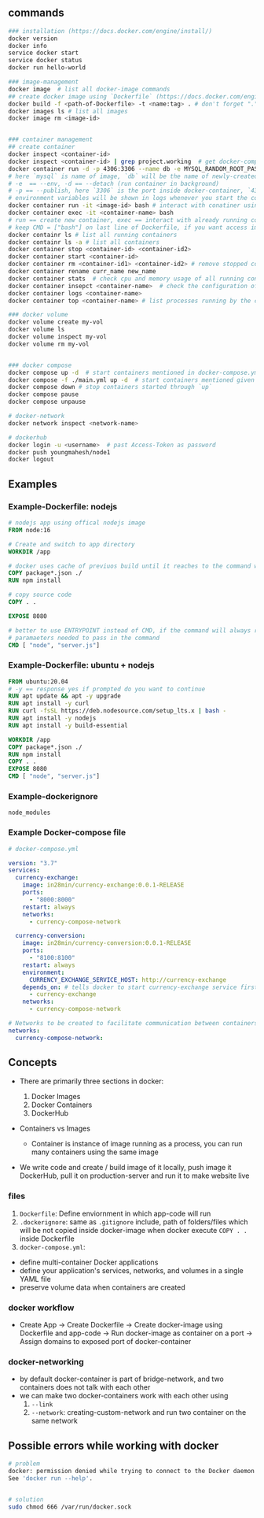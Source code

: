 ## commands

```bash
### installation (https://docs.docker.com/engine/install/)
docker version
docker info
service docker start
service docker status
docker run hello-world

### image-management
docker image  # list all docker-image commands
## create docker image using `Dockerfile` (https://docs.docker.com/engine/reference/builder)
docker build -f <path-of-Dockerfile> -t <name:tag> . # don't forget "." at the end
docker images ls # list all images
docker image rm <image-id>


### container management
## create container
docker inspect <container-id>
docker inspect <container-id> | grep project.working  # get docker-compose file which started the container
docker container run -d -p 4306:3306 --name db -e MYSQL_RANDOM_ROOT_PASSWORD=yes mysql
# here `mysql` is name of image, `db` will be the name of newly-created container
# -e  == --env, -d == --detach (run container in background)
# -p == --publish, here `3306` is the port inside docker-container, `4306` is port from where we can access 3306
# environment variables will be shown in logs whenever you start the container
docker container run -it <image-id> bash # interact with conatiner using bash
docker container exec -it <container-name> bash
# run == create new container, exec == interact with already running container
# keep CMD = ["bash"] on last line of Dockerfile, if you want access image using bash
docker containr ls # list all running containers
docker containr ls -a # list all containers
docker container stop <container-id> <container-id2>
docker container start <container-id>
docker container rm <container-id1> <container-id2> # remove stopped containers
docker container rename curr_name new_name
docker container stats  # check cpu and memory usage of all running containers
docker container insepct <container-name>  # check the configuration of the container
docker container logs <container-name>
docker container top <container-name> # list processes running by the container

### docker volume
docker volume create my-vol
docker volume ls
docker volume inspect my-vol
docker volume rm my-vol


### docker compose
docker compose up -d  # start containers mentioned in docker-compose.yml
docker compose -f ./main.yml up -d  # start containers mentioned given <any>.yml file
docker compose down # stop containers started through `up`
docker compose pause
docker compose unpause

# docker-network
docker network inspect <network-name>

# dockerhub
docker login -u <username>  # past Access-Token as password
docker push youngmahesh/node1
docker logout
```

## Examples

### Example-Dockerfile: nodejs

```Dockerfile
# nodejs app using offical nodejs image
FROM node:16

# Create and switch to app directory
WORKDIR /app

# docker uses cache of previuos build until it reaches to the command where files are changed, hence if we use npm install before copying all folders, it will reuse cache of previous `npm install` until package.json file is not changed
COPY package*.json ./
RUN npm install

# copy source code
COPY . .

EXPOSE 8080

# better to use ENTRYPOINT instead of CMD, if the command will always remain same, and there will be no additional
# paramaeters needed to pass in the command
CMD [ "node", "server.js"]
```

### Example-Dockerfile: ubuntu + nodejs

```Dockerfile
FROM ubuntu:20.04
# -y == response yes if prompted do you want to continue
RUN apt update && apt -y upgrade
RUN apt install -y curl
RUN curl -fsSL https://deb.nodesource.com/setup_lts.x | bash -
RUN apt install -y nodejs
RUN apt install -y build-essential

WORKDIR /app
COPY package*.json ./
RUN npm install
COPY . .
EXPOSE 8080
CMD [ "node", "server.js"]
```

### Example-dockerignore

```.dockerignore
node_modules
```

### Example Docker-compose file

```yml
# docker-compose.yml

version: "3.7"
services:
  currency-exchange:
    image: in28min/currency-exchange:0.0.1-RELEASE
    ports:
      - "8000:8000"
    restart: always
    networks:
      - currency-compose-network

  currency-conversion:
    image: in28min/currency-conversion:0.0.1-RELEASE
    ports:
      - "8100:8100"
    restart: always
    environment:
      CURRENCY_EXCHANGE_SERVICE_HOST: http://currency-exchange
    depends_on: # tells docker to start currency-exchange service first
      - currency-exchange
    networks:
      - currency-compose-network

# Networks to be created to facilitate communication between containers
networks:
  currency-compose-network:
```

## Concepts

- There are primarily three sections in docker:
  1. Docker Images
  1. Docker Containers
  1. DockerHub
- Containers vs Images

  - Container is instance of image running as a process, you can run many containers using the same image

- We write code and create / build image of it locally, push image it DockerHub, pull it on production-server and run it to make website live

### files

1. `Dockerfile`: Define enviornment in which app-code will run
1. `.dockerignore`: same as `.gitignore` include, path of folders/files which will be not copied inside docker-image when docker execute `COPY . .` inside Dockerfile
1. `docker-compose.yml`:

- define multi-container Docker applications
- define your application's services, networks, and volumes in a single YAML file
- preserve volume data when containers are created

### docker workflow

- Create App -> Create Dockerfile -> Create docker-image using Dockerfile and app-code -> Run docker-image as container on a port -> Assign domains to exposed port of docker-container

### docker-networking

- by default docker-container is part of bridge-network, and two containers does not talk with each other
- we can make two docker-containers work with each other using
  1. `--link`
  2. `--network`: creating-custom-network and run two container on the same network

## Possible errors while working with docker

```bash
# problem
docker: permission denied while trying to connect to the Docker daemon socket at unix:///var/run/docker.sock: Post "http://%2Fvar%2Frun%2Fdocker.sock/v1.24/containers/create": dial unix /var/run/docker.sock: connect: permission denied.
See 'docker run --help'.


# solution
sudo chmod 666 /var/run/docker.sock
```
